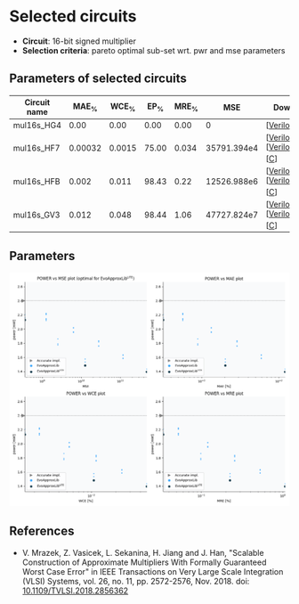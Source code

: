 
Selected circuits
===================
 - **Circuit**: 16-bit signed multiplier
 - **Selection criteria**: pareto optimal sub-set wrt. pwr and mse parameters

Parameters of selected circuits
----------------------------

| Circuit name | MAE<sub>%</sub> | WCE<sub>%</sub> | EP<sub>%</sub> | MRE<sub>%</sub> | MSE | Download |
| --- |  --- | --- | --- | --- | --- | --- | 
| mul16s_HG4 | 0.00 | 0.00 | 0.00 | 0.00 | 0 |  [[Verilog](mul16s_HG4.v)]  [[C](mul16s_HG4.c)] |
| mul16s_HF7 | 0.00032 | 0.0015 | 75.00 | 0.034 | 35791.394e4 |  [[Verilog](mul16s_HF7.v)] [[Verilog<sub>PDK45</sub>](mul16s_HF7_pdk45.v)] [[C](mul16s_HF7.c)] |
| mul16s_HFB | 0.002 | 0.011 | 98.43 | 0.22 | 12526.988e6 |  [[Verilog](mul16s_HFB.v)] [[Verilog<sub>PDK45</sub>](mul16s_HFB_pdk45.v)] [[C](mul16s_HFB.c)] |
| mul16s_GV3 | 0.012 | 0.048 | 98.44 | 1.06 | 47727.824e7 |  [[Verilog](mul16s_GV3.v)] [[Verilog<sub>PDK45</sub>](mul16s_GV3_pdk45.v)] [[C](mul16s_GV3.c)] |
    
Parameters
--------------
![Parameters figure](fig.png)

References
--------------
   - V. Mrazek, Z. Vasicek, L. Sekanina, H. Jiang and J. Han, "Scalable Construction of Approximate Multipliers With Formally Guaranteed Worst Case Error" in IEEE Transactions on Very Large Scale Integration (VLSI) Systems, vol. 26, no. 11, pp. 2572-2576, Nov. 2018. doi: [10.1109/TVLSI.2018.2856362](https://dx.doi.org/10.1109/TVLSI.2018.2856362)

             